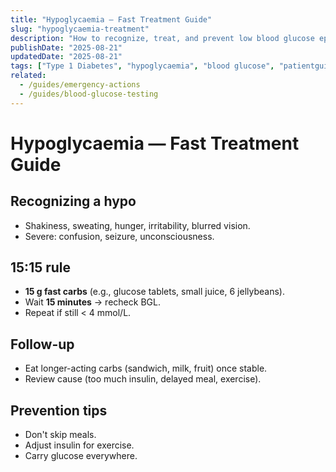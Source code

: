 ```yaml
---
title: "Hypoglycaemia — Fast Treatment Guide"
slug: "hypoglycaemia-treatment"
description: "How to recognize, treat, and prevent low blood glucose episodes (hypos)."
publishDate: "2025-08-21"
updatedDate: "2025-08-21"
tags: ["Type 1 Diabetes", "hypoglycaemia", "blood glucose", "patientguide"]
related:
  - /guides/emergency-actions
  - /guides/blood-glucose-testing
---
```


# Hypoglycaemia — Fast Treatment Guide

## Recognizing a hypo
- Shakiness, sweating, hunger, irritability, blurred vision.  
- Severe: confusion, seizure, unconsciousness.

## 15:15 rule
- **15 g fast carbs** (e.g., glucose tablets, small juice, 6 jellybeans).  
- Wait **15 minutes** → recheck BGL.  
- Repeat if still < 4 mmol/L.

## Follow-up
- Eat longer-acting carbs (sandwich, milk, fruit) once stable.  
- Review cause (too much insulin, delayed meal, exercise).

## Prevention tips
- Don't skip meals.  
- Adjust insulin for exercise.  
- Carry glucose everywhere.
